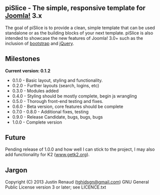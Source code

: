 piSlice - The simple, responsive template for [Joomla!] 3.x
--------------
The goal of piSlice is to provide a clean, simple template that can be used standalone or as the building blocks of your next template.
piSlice is also intended to showcase the new features of Joomla! 3.0+ such as the inclusion of [bootstrap] and [jQuery].

Milestones
--------------

**Current version: 0.1.2**

- 0.1.0 - Basic layout, styling and functionality.
- 0.2.0 - Further layouts (search, logins, etc)
- 0.3.0 - Modules added
- 0.4.0 - Styling should be mostly complete, begin js wrangling
- 0.5.0 - Thorough front-end testing and fixes.
- 0.6.0 - Beta version, core features should be complete
- 0.7.0 - 0.8.0 - Additional fixes, testing
- 0.9.0 - Release Candidate, bugs, bugs, bugs
- 1.0.0 - Complete version

Future
--------------

Pending release of 1.0.0 and how well I can stick to the project, I may also add functionality for K2 (www.getk2.org).

Jargon
--------------

Copyright (C) 2013 Justin Renaud (tghidsgn@gmail.com)
GNU General Public License version 3 or later; see LICENCE.txt

[Joomla!]: http://www.joomla.org
[bootstrap]: http://twitter.github.com/bootstrap/
[jQuery]: http://www.jquery.com
